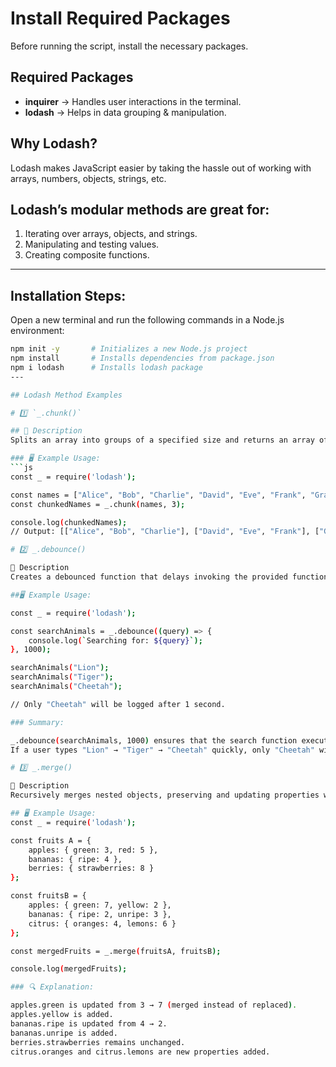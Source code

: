 # Install Required Packages

Before running the script, install the necessary packages.

## Required Packages

- **inquirer** → Handles user interactions in the terminal.
- **lodash** → Helps in data grouping & manipulation.

## Why Lodash?

Lodash makes JavaScript easier by taking the hassle out of working with arrays, numbers, objects, strings, etc.

## Lodash’s modular methods are great for:

1. Iterating over arrays, objects, and strings.
2. Manipulating and testing values.
3. Creating composite functions.

---

## Installation Steps:

Open a new terminal and run the following commands in a Node.js environment:

```sh
npm init -y       # Initializes a new Node.js project
npm install       # Installs dependencies from package.json
npm i lodash      # Installs lodash package
---

## Lodash Method Examples

# 1️⃣ `_.chunk()`

## 📌 Description  
Splits an array into groups of a specified size and returns an array of these chunks.

### 🖥 Example Usage:
```js
const _ = require('lodash');

const names = ["Alice", "Bob", "Charlie", "David", "Eve", "Frank", "Grace", "Hank"];
const chunkedNames = _.chunk(names, 3);

console.log(chunkedNames);
// Output: [["Alice", "Bob", "Charlie"], ["David", "Eve", "Frank"], ["Grace", "Hank"]]

# 2️⃣ _.debounce()

📌 Description
Creates a debounced function that delays invoking the provided function until after a specified wait time has elapsed since the last call.

##🖥 Example Usage:

const _ = require('lodash');

const searchAnimals = _.debounce((query) => {
    console.log(`Searching for: ${query}`);
}, 1000);

searchAnimals("Lion");
searchAnimals("Tiger");
searchAnimals("Cheetah");

// Only "Cheetah" will be logged after 1 second.

### Summary:

_.debounce(searchAnimals, 1000) ensures that the search function executes only after 1 second since the last time it was called.
If a user types "Lion" → "Tiger" → "Cheetah" quickly, only "Cheetah" will be logged. This prevents unnecessary API calls or heavy computations while users are typing.

# 3️⃣ _.merge()

📌 Description
Recursively merges nested objects, preserving and updating properties where needed.

## 🖥 Example Usage:
const _ = require('lodash');

const fruits A = {
    apples: { green: 3, red: 5 },
    bananas: { ripe: 4 },
    berries: { strawberries: 8 }
};

const fruitsB = {
    apples: { green: 7, yellow: 2 },
    bananas: { ripe: 2, unripe: 3 },
    citrus: { oranges: 4, lemons: 6 }
};

const mergedFruits = _.merge(fruitsA, fruitsB);

console.log(mergedFruits);

### 🔍 Explanation:

apples.green is updated from 3 → 7 (merged instead of replaced).
apples.yellow is added.
bananas.ripe is updated from 4 → 2.
bananas.unripe is added.
berries.strawberries remains unchanged.
citrus.oranges and citrus.lemons are new properties added.